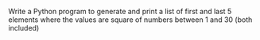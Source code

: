  Write a Python program to generate and print a list of first and last 5 elements where the values are square of numbers between 1 and 30 (both included)

